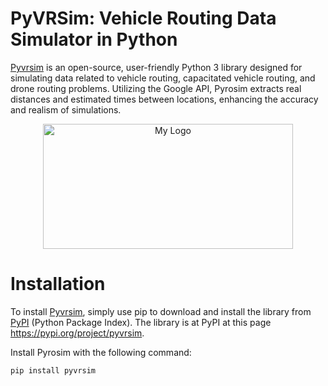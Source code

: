 # PyVRSim: Vehicle Routing Data Simulator in Python

[Pyvrsim](https://pypi.org/project/pyvrsim) is an open-source, user-friendly Python 3 library designed for simulating
data related to vehicle routing, capacitated vehicle routing, and drone routing problems. Utilizing the Google API,
Pyrosim extracts real distances and estimated times between locations, enhancing the accuracy and realism of
simulations.


<p align="center">
  <img src="https://github.com/benmhamed-a/pyvrsim/blob/main/docs/logo/pyvrsim-logo.png" alt="My Logo" width="400" height="200">
</p>

# Installation

To install [Pyvrsim](https://pypi.org/project/pyvrsim), simply use pip to download and install the library from [PyPI](https://pypi.org/project/pyvrsim) (Python Package Index). The library is at PyPI at this page https://pypi.org/project/pyvrsim.

Install Pyrosim with the following command:

```python
pip install pyvrsim
```